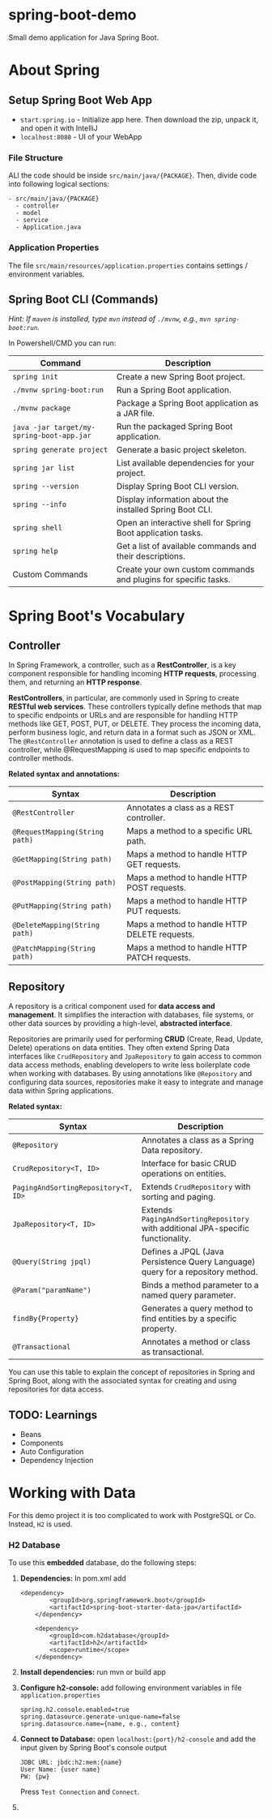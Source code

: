 # spring-boot-demo

Small demo application for Java Spring Boot.


# About Spring
## Setup Spring Boot Web App
- `start.spring.io` - Initialize app here. Then download the zip, unpack it, and open it with IntelliJ
- `localhost:8080` - UI of your WebApp

### File Structure
ALl the code should be inside `src/main/java/{PACKAGE}`. Then, divide code into following logical sections:
```
- src/main/java/{PACKAGE}
  - controller
  - model
  - service
  - Application.java
```

### Application Properties
The file `src/main/resources/application.properties` contains settings / environment variables. 

## Spring Boot CLI (Commands)
*Hint: If `maven` is installed, type `mvn` instead of `./mvnw`, e.g., `mvn spring-boot:run`.*

In Powershell/CMD you can run:

| Command                                   | Description                                                     |
|-------------------------------------------|-----------------------------------------------------------------|
| `spring init`                             | Create a new Spring Boot project.                               |
| `./mvnw spring-boot:run`                  | Run a Spring Boot application.                                  |
| `./mvnw package`                          | Package a Spring Boot application as a JAR file.                |
| `java -jar target/my-spring-boot-app.jar` | Run the packaged Spring Boot application.                       |
| `spring generate project`                 | Generate a basic project skeleton.                              |
| `spring jar list`                         | List available dependencies for your project.                   |
| `spring --version`                        | Display Spring Boot CLI version.                                |
| `spring --info`                           | Display information about the installed Spring Boot CLI.        |
| `spring shell`                            | Open an interactive shell for Spring Boot application tasks.    |
| `spring help`                             | Get a list of available commands and their descriptions.        |
| Custom Commands                           | Create your own custom commands and plugins for specific tasks. |


# Spring Boot's Vocabulary

## Controller
In Spring Framework, a controller, such as a **RestController**, is a key component responsible for handling incoming **HTTP requests**, processing them, and returning an **HTTP response**. 

**RestControllers**, in particular, are commonly used in Spring to create **RESTful web services**. These controllers typically define methods that map to specific endpoints or URLs and are responsible for handling HTTP methods like GET, POST, PUT, or DELETE. They process the incoming data, perform business logic, and return data in a format such as JSON or XML. The `@RestController` annotation is used to define a class as a REST controller, while @RequestMapping is used to map specific endpoints to controller methods.

**Related syntax and annotations:**

| Syntax                             | Description                                        |
|------------------------------------|----------------------------------------------------|
| `@RestController`                  | Annotates a class as a REST controller.            |
| `@RequestMapping(String path)`     | Maps a method to a specific URL path.              |
| `@GetMapping(String path)`        | Maps a method to handle HTTP GET requests.         |
| `@PostMapping(String path)`       | Maps a method to handle HTTP POST requests.        |
| `@PutMapping(String path)`        | Maps a method to handle HTTP PUT requests.         |
| `@DeleteMapping(String path)`     | Maps a method to handle HTTP DELETE requests.      |
| `@PatchMapping(String path)`      | Maps a method to handle HTTP PATCH requests.       |


## Repository
A repository is a critical component used for **data access and management**. It simplifies the interaction with databases, file systems, or other data sources by providing a high-level, **abstracted interface**.

Repositories are primarily used for performing **CRUD** (Create, Read, Update, Delete) operations on data entities. They often extend Spring Data interfaces like `CrudRepository` and `JpaRepository` to gain access to common data access methods, enabling developers to write less boilerplate code when working with databases. By using annotations like `@Repository` and configuring data sources, repositories make it easy to integrate and manage data within Spring applications.

**Related syntax:**

| Syntax                              | Description                                                                      |
|-------------------------------------|----------------------------------------------------------------------------------|
| `@Repository`                       | Annotates a class as a Spring Data repository.                                   |
| `CrudRepository<T, ID>`             | Interface for basic CRUD operations on entities.                                 |
| `PagingAndSortingRepository<T, ID>` | Extends `CrudRepository` with sorting and paging.                                |
| `JpaRepository<T, ID>`              | Extends `PagingAndSortingRepository` with additional JPA-specific functionality. |
| `@Query(String jpql)`               | Defines a JPQL (Java Persistence Query Language) query for a repository method.  |
| `@Param("paramName")`               | Binds a method parameter to a named query parameter.                             |
| `findBy{Property}`                  | Generates a query method to find entities by a specific property.                |
| `@Transactional`                    | Annotates a method or class as transactional.                                    |

You can use this table to explain the concept of repositories in Spring and Spring Boot, along with the associated syntax for creating and using repositories for data access.

## TODO: Learnings
- Beans
- Components
- Auto Configuration
- Dependency Injection


# Working with Data
For this demo project it is too complicated to work with PostgreSQL or Co. Instead, `H2` is used. 

### H2 Database
To use this **embedded** database, do the following steps:

1. **Dependencies:** In pom.xml add
    ```agsl
    <dependency>
            <groupId>org.springframework.boot</groupId>
            <artifactId>spring-boot-starter-data-jpa</artifactId>
        </dependency>
    
        <dependency>
            <groupId>com.h2database</groupId>
            <artifactId>h2</artifactId>
            <scope>runtime</scope>
        </dependency>
    ```

2. **Install dependencies:** run mvn or build app 
3. **Configure h2-console:** add following environment variables in file `application.properties`
    ```agsl
    spring.h2.console.enabled=true
    spring.datasource.generate-unique-name=false 
    spring.datasource.name={name, e.g., content}
    ```
4. **Connect to Database:** open `localhost:{port}/h2-console` and add the input given by Spring Boot's console output
    ```
   JDBC URL: jbdc:h2:mem:{name}
   User Name: {user name}
   PW: {pw}
   ```
      
    Press `Test Connection` and `Connect`.
5. 